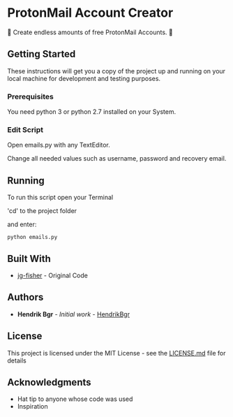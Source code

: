 # ProtonMail Account Creator

🚀 Create endless amounts of free ProtonMail Accounts. 🚀

## Getting Started

These instructions will get you a copy of the project up and running on your local machine for development and testing purposes.

### Prerequisites

You need python 3 or python 2.7 installed on your System.

### Edit Script

Open emails.py with any TextEditor.

Change all needed values such as username, password and recovery email.

## Running

To run this script open your Terminal

'cd' to the project folder

and enter:

```
python emails.py
```
## Built With

* [jg-fisher](https://github.com/jg-fisher/protonMailGenerator) - Original Code

## Authors

* **Hendrik Bgr** - *Initial work* - [HendrikBgr](https://github.com/hendrikbgr)


## License

This project is licensed under the MIT License - see the [LICENSE.md](LICENSE.md) file for details

## Acknowledgments

* Hat tip to anyone whose code was used
* Inspiration


